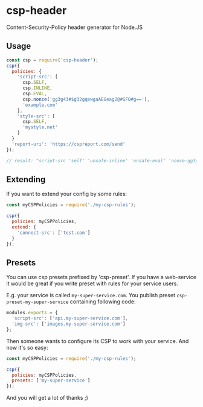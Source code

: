 # csp-header
Content-Security-Policy header generator for Node.JS

## Usage
```js
const csp = require('csp-header');
csp({
  policies: {
    'script-src': [
      csp.SELF,
      csp.INLINE,
      csp.EVAL,
      csp.nonce('gg3g43#$g32gqewgaAEGeag2@#GFQ#g=='),
      'example.com'
    ],
    'style-src': [
      csp.SELF,
      'mystyle.net'
    ]
  }
  'report-uri': 'https://cspreport.com/send'
});

// result: "script-src 'self' 'unsafe-inline' 'unsafe-eval' 'nonce-gg3g43#$g32gqewgaAEGeag2@#GFQ#g==' example.com; style-src 'self' mystyle.net; report-uri https://cspreport.com/send;"
```

## Extending
If you want to extend your config by some rules:
```js
const myCSPPolicies = require('./my-csp-rules');

csp({
  policies: myCSPPolicies,
  extend: {
    'connect-src': ['test.com']
  }
});
```

## Presets
You can use csp presets prefixed by 'csp-preset'. If you have a web-service it would be great if you write preset with rules for your service users.

E.g. your service is called ``my-super-service.com``. You publish preset ``csp-preset-my-super-service`` containing following code:
```js
modules.exports = {
  'script-src': ['api.my-super-service.com'],
  'img-src': ['images.my-super-service.com']
};
```

Then someone wants to configure its CSP to work with your service. And now it's so easy:
```js
const myCSPPolicies = require('./my-csp-rules');

csp({
  policies: myCSPPolicies,
  presets: ['my-super-service']
});
```

And you will get a lot of thanks ;)
